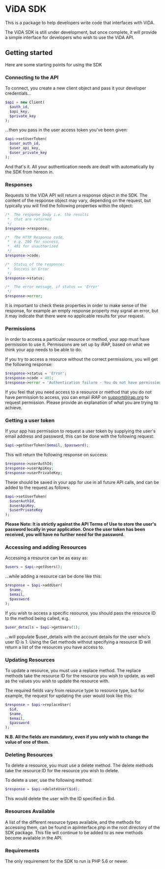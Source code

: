 ViDA SDK
=========
This is a package to help developers write code that interfaces with ViDA.

The ViDA SDK is still under development, but once complete, it will provide a simple interface for developers who wish to use the ViDA API.

## Getting started

Here are some starting points for using the SDK

### Connecting to the API
To connect, you create a new client object and pass it your developer credentials...

```php
$api = new Client(
  $auth_id,
  $api_key,
  $private_key
);
```
...then you pass in the user access token you've been given:
```php
$api->setUserToken(
  $user_auth_id,
  $user_api_key,
  $user_private_key
);
```
And that's it. All your authentication needs are dealt with automatically by the SDK from hereon in.

### Responses
Requests to the ViDA API will return a response object in the SDK. The content of the response object may vary, depending on the request, but typically you will find the following properties within the object:

```php
/*  The response body i.e. the results
 *  that are returned
 */
$response->response;

/*  The HTTP Response code,
 *  e.g. 200 for success,
 *  401 for unauthorized
 */
$response->code;

/*  Status of the response:
 *  Success or Error
 */
$response->status;

/*  The error message, if status == 'Error'
 */
$response->error;
```
It is important to check these properties in order to make sense of the response, for example an empty response property may signal an error, but it may indicate that there were no applicable results for your request.

### Permissions
In order to access a particular resource or method, your app must have permission to use it. Permissions are set up by iRAP, based on what we think your app needs to be able to do.

If you try to access a resource without the correct permissions, you will get the following response:

```php
$response->status = 'Error';
$response->code = 401;
$response->error = 'Authentication failure - You do not have permission to access this resource';
```
If you feel that you need access to a resource or method that you do not have permission to access, you can email iRAP on support@irap.org to request permission. Please provide an explanation of what you are trying to achieve.

### Getting a user token
If your app has permission to request a user token by supplying the user's email address and password, this can be done with the following request:

```php
$api->getUserToken($email, $password);
```
This will return the following response on success:

```php
$response->userAuthId;
$response->userApiKey;
$response->userPrivateKey;
```
These should be saved in your app for use in all future API calls, and can be added to the request as follows:

```php
$api->setUserToken(
  $userAuthId,
  $userApiKey,
  $userPrivateKey
);
```
**Please Note: It is strictly against the API Terms of Use to store the user's password locally in your application. Once the user token has been received, you will have no further need for the password.**

### Accessing and adding Resources
Accessing a resource can be as easy as:
```php
$users = $api->getUsers();
```

...while adding a resource can be done like this:

```php
$response = $api->addUser(
  $name,
  $email,
  $password
);
```

If you wish to access a specific resource, you should pass the
resource ID to the method being called, e.g.

```php
$user_details = $api->getUsers(1);
```

...will populate $user_details with the account details for the user who's user ID is 1. Using the Get methods without specifying a resource ID will return a list of the resources you have access to.

### Updating Resources
To update a resource, you must use a replace method. The replace methods take the resource ID for the resource you wish to update, as well as the values you wish to update the resource with.

The required fields vary from resource type to resource type, but for example, the request for updating the user would look like this:

```php
$response = $api->replaceUser(
  $id,
  $name,
  $email,
  $password
);
```

**N.B. All the fields are mandatory, even if you only wish to change the value of one of them.**

### Deleting Resources
To delete a resource, you must use a delete method. The delete methods take the resource ID for the resource you wish to delete.

To delete a user, use the following method:

```php
$response = $api->deleteUser($id);
```

This would delete the user with the ID specified in $id.

### Resources Available
A list of the different resource types available, and the methods for accessing them, can be found in apiInterface.php in the root directory of the SDK package. This file will continue to be added to as new methods become available in the API.

### Requirements
The only requirement for the SDK to run is PHP 5.6 or newer.
